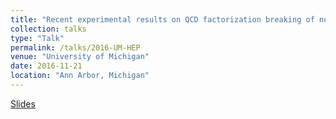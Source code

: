 ```yaml
---
title: "Recent experimental results on QCD factorization breaking of nonperturbative functions"
collection: talks
type: "Talk"
permalink: /talks/2016-UM-HEP
venue: "University of Michigan"
date: 2016-11-21
location: "Ann Arbor, Michigan"
---
```


[Slides](https://jdosbo.github.io/files/UMich_HEP_Seminar2016.pdf) 